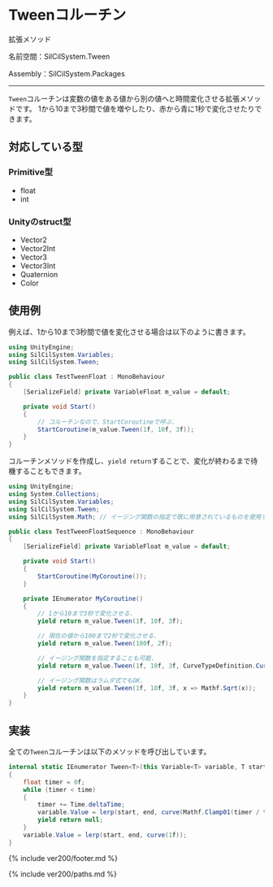 # Tweenコルーチン

拡張メソッド

名前空間：SilCilSystem.Tween

Assembly：SilCilSystem.Packages

---

`Tween`コルーチンは変数の値をある値から別の値へと時間変化させる拡張メソッドです。
1から10まで3秒間で値を増やしたり、赤から青に1秒で変化させたりできます。

## 対応している型

### Primitive型

- float
- int

### Unityのstruct型

- Vector2
- Vector2Int
- Vector3
- Vector3Int
- Quaternion
- Color

## 使用例

例えば、1から10まで3秒間で値を変化させる場合は以下のように書きます。

```cs
using UnityEngine;
using SilCilSystem.Variables;
using SilCilSystem.Tween;

public class TestTweenFloat : MonoBehaviour
{
    [SerializeField] private VariableFloat m_value = default;

    private void Start()
    {
        // コルーチンなので、StartCoroutineで呼ぶ.
        StartCoroutine(m_value.Tween(1f, 10f, 3f));
    }
}
```

コルーチンメソッドを作成し、`yield return`することで、変化が終わるまで待機することもできます。

```cs
using UnityEngine;
using System.Collections;
using SilCilSystem.Variables;
using SilCilSystem.Tween;
using SilCilSystem.Math; // イージング関数の指定で既に用意されているものを使用する場合は必要.

public class TestTweenFloatSequence : MonoBehaviour
{
    [SerializeField] private VariableFloat m_value = default;

    private void Start()
    {
        StartCoroutine(MyCoroutine());
    }

    private IEnumerator MyCoroutine()
    {
        // 1から10まで3秒で変化させる.
        yield return m_value.Tween(1f, 10f, 3f);

        // 現在の値から100まで2秒で変化させる.
        yield return m_value.Tween(100f, 2f);

        // イージング関数を指定することも可能.
        yield return m_value.Tween(1f, 10f, 3f, CurveTypeDefinition.CurveType.EaseInOutQuad);

        // イージング関数はラムダ式でもOK.
        yield return m_value.Tween(1f, 10f, 3f, x => Mathf.Sqrt(x));
    }
}
```

## 実装

全ての`Tween`コルーチンは以下のメソッドを呼び出しています。

```cs
internal static IEnumerator Tween<T>(this Variable<T> variable, T start, T end, float time, Func<T, T, float, T> lerp, Func<float, float> curve)
{
    float timer = 0f;
    while (timer < time)
    {
        timer += Time.deltaTime;
        variable.Value = lerp(start, end, curve(Mathf.Clamp01(timer / time)));
        yield return null;
    }
    variable.Value = lerp(start, end, curve(1f));
}
```

<!--- footer --->

{% include ver200/footer.md %}

<!--- 参照 --->

{% include ver200/paths.md %}
